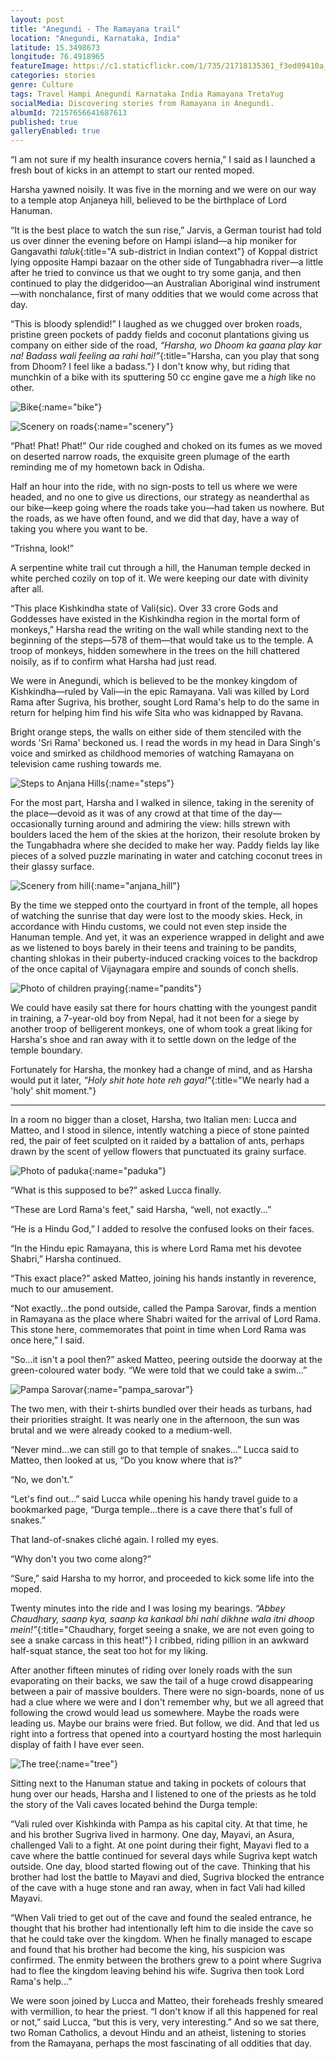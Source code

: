 ```yaml
---
layout: post
title: "Anegundi - The Ramayana trail"
location: "Anegundi, Karnataka, India"
latitude: 15.3498673
longitude: 76.4918965
featureImage: https://c1.staticflickr.com/1/735/21718135361_f3ed09410a_b.jpg
categories: stories
genre: Culture
tags: Travel Hampi Anegundi Karnataka India Ramayana TretaYug
socialMedia: Discovering stories from Ramayana in Anegundi.
albumId: 72157656641687613
published: true
galleryEnabled: true
---
```


“I am not sure if my health insurance covers hernia,” I said as I launched a fresh bout of kicks in an attempt to start our rented moped. 
 
Harsha yawned noisily. It was five in the morning and we were on our way to a temple atop Anjaneya hill, believed to be the birthplace of Lord Hanuman.
 
“It is the best place to watch the sun rise,” Jarvis, a German tourist had told us over dinner the evening before on Hampi island—a hip moniker for Gangavathi _taluk_{:title="A sub-district in Indian context"} of Koppal district lying opposite Hampi bazaar on the other side of Tungabhadra river—a little after he tried to convince us that we ought to try some ganja, and then continued to play the didgeridoo—an Australian Aboriginal wind instrument—with nonchalance, first of many oddities that we would come across that day. 
 
“This is bloody splendid!” I laughed as we chugged over broken roads, pristine green pockets of paddy fields and coconut plantations giving us company on either side of the road, _“Harsha, wo Dhoom ka gaana play kar na! Badass wali feeling aa rahi hai!”_{:title="Harsha, can you play that song from Dhoom? I feel like a badass."} I don't know why, but riding that munchkin of a bike with its sputtering 50 cc engine gave me a _high_ like no other. 
 
![Bike](){:name="bike"}
 
![Scenery on roads](){:name="scenery"}
 
“Phat! Phat! Phat!” Our ride coughed and choked on its fumes as we moved on deserted narrow roads, the exquisite green plumage of the earth reminding me of my hometown back in Odisha.
 
Half an hour into the ride, with no sign-posts to tell us where we were headed, and no one to give us directions, our strategy as neanderthal as our bike—keep going where the roads take you—had taken us nowhere. But the roads, as we have often found, and we did that day, have a way of taking you where you want to be. 
 
“Trishna, look!”
 
A serpentine white trail cut through a hill, the Hanuman temple decked in white perched cozily on top of it. We were keeping our date with divinity after all. 
 
“This place Kishkindha state of Vali(sic). Over 33 crore Gods and Goddesses have existed in the Kishkindha region in the mortal form of monkeys,” Harsha read the writing on the wall while standing next to the beginning of the steps—578 of them—that would take us to the temple. A troop of monkeys, hidden somewhere in the trees on the hill chattered noisily, as if to confirm what Harsha had just read.  
 
We were in Anegundi, which is believed to be the monkey kingdom of Kishkindha—ruled by Vali—in the epic Ramayana. Vali was killed by Lord Rama after Sugriva, his brother, sought Lord Rama's help to do the same in return for helping him find his wife Sita who was kidnapped by Ravana. 
 
Bright orange steps, the walls on either side of them stenciled with the words 'Sri Rama' beckoned us. I read the words in my head in Dara Singh's voice and smirked as childhood memories of watching Ramayana on television came rushing towards me.
 
![Steps to Anjana Hills](){:name="steps"}
 
For the most part, Harsha and I walked in silence, taking in the serenity of the place—devoid as it was of any crowd at that time of the day—occasionally turning around and admiring the view: hills strewn with boulders laced the hem of the skies at the horizon, their resolute broken by the Tungabhadra where she decided to make her way. Paddy fields lay like pieces of a solved puzzle marinating in water and catching coconut trees in their glassy surface.     
 
![Scenery from hill](){:name="anjana_hill"}
 
By the time we stepped onto the courtyard in front of the temple, all hopes of watching the sunrise that day were lost to the moody skies. Heck, in accordance with Hindu customs, we could not even step inside the Hanuman temple. And yet, it was an experience wrapped in delight and awe as we listened to boys barely in their teens and training to be pandits, chanting shlokas in their puberty-induced cracking voices to the backdrop of the once capital of Vijaynagara empire and sounds of conch shells. 
 
![Photo of children praying](){:name="pandits"}
 
We could have easily sat there for hours chatting with the youngest pandit in training, a 7-year-old boy from Nepal, had it not been for a  siege by another troop of belligerent monkeys, one of whom took a great liking for Harsha's shoe and ran away with it to settle down on the ledge of the temple boundary. 
 
Fortunately for Harsha, the monkey had a change of mind, and as Harsha would put it later, _“Holy shit hote hote reh gaya!"_{:title="We nearly had a 'holy' shit moment."}
 
***
 
In a room no bigger than a closet, Harsha, two Italian men: Lucca and Matteo, and I stood in silence, intently watching a piece of stone painted red, the pair of feet sculpted on it raided by a battalion of ants, perhaps drawn by the scent of yellow flowers that punctuated its grainy surface.
 
![Photo of paduka](){:name="paduka"}
 
“What is this supposed to be?” asked Lucca finally.
 
“These are Lord Rama's feet,” said Harsha, “well, not exactly...”
 
“He is a Hindu God,” I added to resolve the confused looks on their faces. 
 
“In the Hindu epic Ramayana, this is where Lord Rama met his devotee Shabri,” Harsha continued.
 
“This exact place?” asked Matteo, joining his hands instantly in reverence, much to our amusement. 
 
“Not exactly...the pond outside, called the Pampa Sarovar, finds a mention in Ramayana as the place where Shabri waited for the arrival of Lord Rama. This stone here, commemorates that point in time when Lord Rama was once here,” I said. 
 
“So...it isn't a pool then?” asked Matteo, peering outside the doorway at the green-coloured water body. “We were told that we could take a swim...”  
 
![Pampa Sarovar](){:name="pampa_sarovar"}
 
The two men, with their t-shirts bundled over their heads as turbans, had their priorities straight. It was nearly one in the afternoon, the sun was brutal and we were already cooked to a medium-well. 
 
“Never mind...we can still go to that temple of snakes...” Lucca said to Matteo, then looked at us, “Do you know where that is?”
 
“No, we don't.” 
 
“Let's find out...” said Lucca while opening his handy travel guide to a bookmarked page, “Durga temple...there is a cave there that's full of snakes.”
 
That land-of-snakes cliché again. I rolled my eyes.
 
“Why don't you two come along?”
 
“Sure,” said Harsha to my horror, and proceeded to kick some life into the moped. 
 
Twenty minutes into the ride and I was losing my bearings. _“Abbey Chaudhary, saanp kya, saanp ka kankaal bhi nahi dikhne wala itni dhoop mein!”_{:title="Chaudhary, forget seeing a snake, we are not even going to see a snake carcass in this heat!"} I cribbed, riding pillion in an awkward half-squat stance, the seat too hot for my liking. 
 
After another fifteen minutes of riding over lonely roads with the sun evaporating on their backs, we saw the tail of a huge crowd disappearing between a pair of massive boulders. There were no sign-boards, none of us had a clue where we were and I don't remember why, but we all agreed that following the crowd would lead us somewhere. Maybe the roads were leading us. Maybe our brains were fried. But follow, we did. And that led us right into a fortress that opened into a courtyard hosting the most harlequin display of faith I have ever seen. 
 
![The tree](){:name="tree"}
 
Sitting next to the Hanuman statue and taking in pockets of colours that hung over our heads, Harsha and I listened to one of the priests as he told the story of the Vali caves located behind the Durga temple: 
 
“Vali ruled over Kishkinda with Pampa as his capital city. At that time, he and his brother Sugriva lived in harmony. One day, Mayavi, an Asura, challenged Vali to a fight. At one point during their fight, Mayavi fled to a cave where the battle continued for several days while Sugriva kept watch outside. One day, blood started flowing out of the cave. Thinking that his brother had lost the battle to Mayavi and died, Sugriva blocked the entrance of the cave with a huge stone and ran away, when in fact Vali had killed Mayavi. 
 
“When Vali tried to get out of the cave and found the sealed entrance, he thought that his brother had intentionally left him to die inside the cave so that he could take over the kingdom. When he finally managed to escape and found that his brother had become the king, his suspicion was confirmed. The enmity between the brothers grew to a point where Sugriva had to flee the kingdom leaving behind his wife. Sugriva then took Lord Rama's help...”
 
We were soon joined by Lucca and Matteo, their foreheads freshly smeared with vermillion, to hear the priest. “I don't know if all this happened for real or not,” said Lucca, “but this is very, very interesting.” And so we sat there, two Roman Catholics, a devout Hindu and an atheist, listening to stories from the Ramayana, perhaps the most fascinating of all oddities that day.